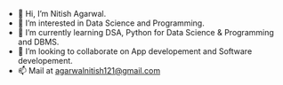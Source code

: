 - 👋 Hi, I’m Nitish Agarwal.
- 👀 I’m interested in Data Science and Programming.
- 🌱 I’m currently learning DSA, Python for Data Science & Programming and DBMS.
- 💞️ I’m looking to collaborate on App developement and Software developement.
- 📫 Mail at agarwalnitish121@gmail.com

<!---
agarNit/agarNit is a ✨ special ✨ repository because its `README.md` (this file) appears on your GitHub profile.
You can click the Preview link to take a look at your changes.
--->
